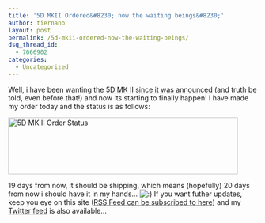 ```yaml
---
title: '5D MKII Ordered&#8230; now the waiting beings&#8230;'
author: tiernano
layout: post
permalink: /5d-mkii-ordered-now-the-waiting-beings/
dsq_thread_id:
  - 7666902
categories:
  - Uncategorized
---
```

Well, i have been wanting the [5D MK II since it was announced][1] (and truth be told, even before that!) and now its starting to finally happen! I have made my order today and the status is as follows:

<img src="http://images.lotas-smartman.net/image.ashx?id=9eac3405-09f6-4e3e-a0ba-dc0ecd87b5f4" alt="5D MK II Order Status" width="464" height="115" />

19 days from now, it should be shipping, which means (hopefully) 20 days from now i should have it in my hands&#8230; <img src="http://www.geekphotographer.com/wp-includes/images/smilies/icon_smile.gif" alt=":)" class="wp-smiley" /> If you want futher updates, keep you eye on this site ([RSS Feed can be subscribed to here][2]) and my [Twitter feed][3] is also available&#8230;

 [1]: http://geekphotographer.com/blog/2008/09/17/canon-5d-mark-ii-announced/
 [2]: http://feedproxy.google.com/TiernansPhotographyBlog
 [3]: http://www.twitter.com/tiernano
